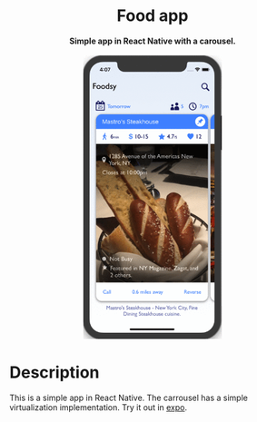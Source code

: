 <div align="center">
<h1>Food app</h1>
  <strong>Simple app in React Native with a carousel.</strong>
  <br />
  <br />
</div>
<div align="center">
<img height="500" src="https://raw.githubusercontent.com/juangl/restaurant/master/preview.gif" />
</div>

# Description

This is a simple app in React Native. The carrousel has a simple virtualization implementation. Try it out in [expo](https://expo.io/@juangl/food).

